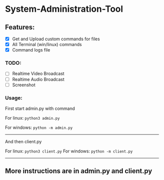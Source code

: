 # System-Administration-Tool


## Features:
- [x] Get and Upload custom commands for files
- [x] All Terminal (win/linux) commands
- [x] Command logs file 

### TODO:
- [ ] Realtime Video Broadcast
- [ ] Realtime Audio Broadcast
- [ ] Screenshot

### Usage:
First start admin.py with command

For linux:
`python3 admin.py`

For windows:
`python -m admin.py`

-------------------
And then client.py

For linux:
`python3 client.py`
For windows:
`python -m client.py`

------------------------
<h2>More instructions are in admin.py and client.py </h2>
